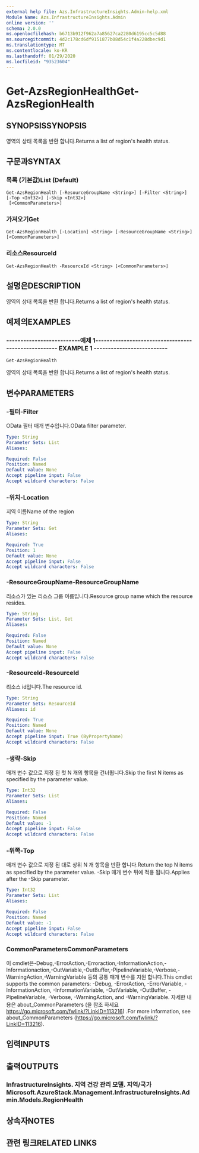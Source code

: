 ```yaml
---
external help file: Azs.InfrastructureInsights.Admin-help.xml
Module Name: Azs.InfrastructureInsights.Admin
online version: ''
schema: 2.0.0
ms.openlocfilehash: b6713b912f962a7a85627ca2280d6195cc5c5d88
ms.sourcegitcommit: 4d2c178cd6df9151877b08d54c1f4a228dbec9d1
ms.translationtype: MT
ms.contentlocale: ko-KR
ms.lasthandoff: 01/29/2020
ms.locfileid: "93523604"
---
```

# <span data-ttu-id="fee25-101">Get-AzsRegionHealth</span><span class="sxs-lookup"><span data-stu-id="fee25-101">Get-AzsRegionHealth</span></span>

## <span data-ttu-id="fee25-102">SYNOPSIS</span><span class="sxs-lookup"><span data-stu-id="fee25-102">SYNOPSIS</span></span>
<span data-ttu-id="fee25-103">영역의 상태 목록을 반환 합니다.</span><span class="sxs-lookup"><span data-stu-id="fee25-103">Returns a list of region's health status.</span></span>

## <span data-ttu-id="fee25-104">구문과</span><span class="sxs-lookup"><span data-stu-id="fee25-104">SYNTAX</span></span>

### <span data-ttu-id="fee25-105">목록 (기본값)</span><span class="sxs-lookup"><span data-stu-id="fee25-105">List (Default)</span></span>
```
Get-AzsRegionHealth [-ResourceGroupName <String>] [-Filter <String>] [-Top <Int32>] [-Skip <Int32>]
 [<CommonParameters>]
```

### <span data-ttu-id="fee25-106">가져오기</span><span class="sxs-lookup"><span data-stu-id="fee25-106">Get</span></span>
```
Get-AzsRegionHealth [-Location] <String> [-ResourceGroupName <String>] [<CommonParameters>]
```

### <span data-ttu-id="fee25-107">리소스</span><span class="sxs-lookup"><span data-stu-id="fee25-107">ResourceId</span></span>
```
Get-AzsRegionHealth -ResourceId <String> [<CommonParameters>]
```

## <span data-ttu-id="fee25-108">설명은</span><span class="sxs-lookup"><span data-stu-id="fee25-108">DESCRIPTION</span></span>
<span data-ttu-id="fee25-109">영역의 상태 목록을 반환 합니다.</span><span class="sxs-lookup"><span data-stu-id="fee25-109">Returns a list of region's health status.</span></span>

## <span data-ttu-id="fee25-110">예제의</span><span class="sxs-lookup"><span data-stu-id="fee25-110">EXAMPLES</span></span>

### <span data-ttu-id="fee25-111">--------------------------예제 1--------------------------</span><span class="sxs-lookup"><span data-stu-id="fee25-111">-------------------------- EXAMPLE 1 --------------------------</span></span>
```
Get-AzsRegionHealth
```

<span data-ttu-id="fee25-112">영역의 상태 목록을 반환 합니다.</span><span class="sxs-lookup"><span data-stu-id="fee25-112">Returns a list of region's health status.</span></span>

## <span data-ttu-id="fee25-113">변수</span><span class="sxs-lookup"><span data-stu-id="fee25-113">PARAMETERS</span></span>

### <span data-ttu-id="fee25-114">-필터</span><span class="sxs-lookup"><span data-stu-id="fee25-114">-Filter</span></span>
<span data-ttu-id="fee25-115">OData 필터 매개 변수입니다.</span><span class="sxs-lookup"><span data-stu-id="fee25-115">OData filter parameter.</span></span>

```yaml
Type: String
Parameter Sets: List
Aliases: 

Required: False
Position: Named
Default value: None
Accept pipeline input: False
Accept wildcard characters: False
```

### <span data-ttu-id="fee25-116">-위치</span><span class="sxs-lookup"><span data-stu-id="fee25-116">-Location</span></span>
<span data-ttu-id="fee25-117">지역 이름</span><span class="sxs-lookup"><span data-stu-id="fee25-117">Name of the region</span></span>

```yaml
Type: String
Parameter Sets: Get
Aliases: 

Required: True
Position: 1
Default value: None
Accept pipeline input: False
Accept wildcard characters: False
```

### <span data-ttu-id="fee25-118">-ResourceGroupName</span><span class="sxs-lookup"><span data-stu-id="fee25-118">-ResourceGroupName</span></span>
<span data-ttu-id="fee25-119">리소스가 있는 리소스 그룹 이름입니다.</span><span class="sxs-lookup"><span data-stu-id="fee25-119">Resource group name which the resource resides.</span></span>

```yaml
Type: String
Parameter Sets: List, Get
Aliases: 

Required: False
Position: Named
Default value: None
Accept pipeline input: False
Accept wildcard characters: False
```

### <span data-ttu-id="fee25-120">-ResourceId</span><span class="sxs-lookup"><span data-stu-id="fee25-120">-ResourceId</span></span>
<span data-ttu-id="fee25-121">리소스 id입니다.</span><span class="sxs-lookup"><span data-stu-id="fee25-121">The resource id.</span></span>

```yaml
Type: String
Parameter Sets: ResourceId
Aliases: id

Required: True
Position: Named
Default value: None
Accept pipeline input: True (ByPropertyName)
Accept wildcard characters: False
```

### <span data-ttu-id="fee25-122">-생략</span><span class="sxs-lookup"><span data-stu-id="fee25-122">-Skip</span></span>
<span data-ttu-id="fee25-123">매개 변수 값으로 지정 된 첫 N 개의 항목을 건너뜁니다.</span><span class="sxs-lookup"><span data-stu-id="fee25-123">Skip the first N items as specified by the parameter value.</span></span>

```yaml
Type: Int32
Parameter Sets: List
Aliases: 

Required: False
Position: Named
Default value: -1
Accept pipeline input: False
Accept wildcard characters: False
```

### <span data-ttu-id="fee25-124">-위쪽</span><span class="sxs-lookup"><span data-stu-id="fee25-124">-Top</span></span>
<span data-ttu-id="fee25-125">매개 변수 값으로 지정 된 대로 상위 N 개 항목을 반환 합니다.</span><span class="sxs-lookup"><span data-stu-id="fee25-125">Return the top N items as specified by the parameter value.</span></span>
<span data-ttu-id="fee25-126">-Skip 매개 변수 뒤에 적용 됩니다.</span><span class="sxs-lookup"><span data-stu-id="fee25-126">Applies after the -Skip parameter.</span></span>

```yaml
Type: Int32
Parameter Sets: List
Aliases: 

Required: False
Position: Named
Default value: -1
Accept pipeline input: False
Accept wildcard characters: False
```

### <span data-ttu-id="fee25-127">CommonParameters</span><span class="sxs-lookup"><span data-stu-id="fee25-127">CommonParameters</span></span>
<span data-ttu-id="fee25-128">이 cmdlet은-Debug,-ErrorAction,-Erroraction,-InformationAction,-Informationaction,-OutVariable,-OutBuffer,-PipelineVariable,-Verbose,-WarningAction,-WarningVariable 등의 공통 매개 변수를 지원 합니다.</span><span class="sxs-lookup"><span data-stu-id="fee25-128">This cmdlet supports the common parameters: -Debug, -ErrorAction, -ErrorVariable, -InformationAction, -InformationVariable, -OutVariable, -OutBuffer, -PipelineVariable, -Verbose, -WarningAction, and -WarningVariable.</span></span> <span data-ttu-id="fee25-129">자세한 내용은 about_CommonParameters (을 참조 하세요 https://go.microsoft.com/fwlink/?LinkID=113216) .</span><span class="sxs-lookup"><span data-stu-id="fee25-129">For more information, see about_CommonParameters (https://go.microsoft.com/fwlink/?LinkID=113216).</span></span>

## <span data-ttu-id="fee25-130">입력</span><span class="sxs-lookup"><span data-stu-id="fee25-130">INPUTS</span></span>

## <span data-ttu-id="fee25-131">출력</span><span class="sxs-lookup"><span data-stu-id="fee25-131">OUTPUTS</span></span>

### <span data-ttu-id="fee25-132">InfrastructureInsights. 지역 건강 관리 모델. 지역/국가</span><span class="sxs-lookup"><span data-stu-id="fee25-132">Microsoft.AzureStack.Management.InfrastructureInsights.Admin.Models.RegionHealth</span></span>

## <span data-ttu-id="fee25-133">상속자</span><span class="sxs-lookup"><span data-stu-id="fee25-133">NOTES</span></span>

## <span data-ttu-id="fee25-134">관련 링크</span><span class="sxs-lookup"><span data-stu-id="fee25-134">RELATED LINKS</span></span>

